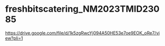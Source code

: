 # freshbitscatering_NM2023TMID23085
https://drive.google.com/file/d/1k5zgRwcYj094A50HE53e7oe9EOK_oRe7/view?pli=1
